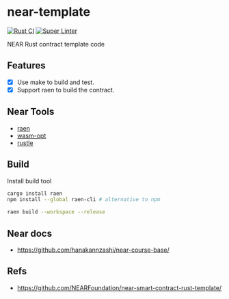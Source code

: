 # near-template

[![Rust CI](https://github.com/Akagi201/near-template/actions/workflows/ci.yml/badge.svg)](https://github.com/Akagi201/near-template/actions/workflows/ci.yml) [![Super Linter](https://github.com/Akagi201/near-template/actions/workflows/super_linter.yml/badge.svg)](https://github.com/Akagi201/near-template/actions/workflows/super_linter.yml)

NEAR Rust contract template code

## Features

- [x] Use make to build and test.
- [x] Support raen to build the contract.

## Near Tools

- [raen](https://github.com/raendev/raen)
- [wasm-opt](http://llever.com/rustwasm-book/reference/code-size.zh.html)
- [rustle](https://github.com/blocksecteam/rustle)

## Build

Install build tool

```sh
cargo install raen
npm install --global raen-cli # alternative to npm
```

```sh
raen build --workspace --release
```

## Near docs

- <https://github.com/hanakannzashi/near-course-base/>

## Refs

- <https://github.com/NEARFoundation/near-smart-contract-rust-template/>
